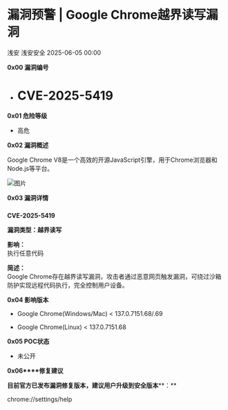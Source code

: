 #  漏洞预警 | Google Chrome越界读写漏洞   
浅安  浅安安全   2025-06-05 00:00  
  
**0x00 漏洞编号**  
- # CVE-2025-5419  
  
**0x01 危险等级**  
- 高危  
  
**0x02 漏洞概述**  
  
Google Chrome V8是一个高效的开源JavaScript引擎，用于Chrome浏览器和Node.js等平台。  
  
![图片](https://mmbiz.qpic.cn/mmbiz_png/7stTqD182SXxjX8p8WklXuc23v1DKPW7yY83Sic75o0z0rlPgZHmmCPxBNvutPR92HthYPDsg7ia0ODDgsgQYjBQ/640?wx_fmt=png&wxfrom=5&wx_lazy=1&wx_co=1&tp=webp "")  
  
**0x03 漏洞详情**  
###   
  
**CVE-2025-5419**  
  
**漏洞类型：越界读写**  
  
**影响：**  
执行任意代码  
  
**简述：**  
Google Chrome存在越界读写漏洞，攻击者通过恶意网页触发漏洞，可绕过沙箱防护实现远程代码执行，完全控制用户设备。  
  
**0x04 影响版本**  
- Google Chrome(Windows/Mac) < 137.0.7151.68/.69  
  
- Google Chrome(Linux) < 137.0.7151.68  
  
**0x05 POC状态**  
- 未公开  
  
**0x06****修复建议**  
  
**目前官方已发布漏洞修复版本，建议用户升级到安全版本****：**  
  
chrome://settings/help  
  
  
  

